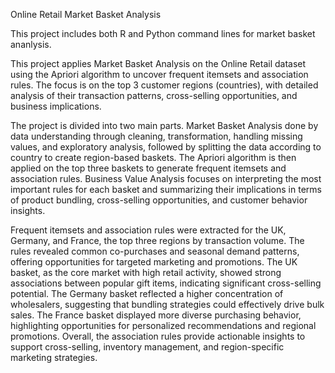 Online Retail Market Basket Analysis

This project includes both R and Python command lines for market basket ananlysis.

This project applies Market Basket Analysis on the Online Retail dataset using the Apriori algorithm to uncover frequent itemsets and association rules. The focus is on the top 3 customer regions (countries), with detailed analysis of their transaction patterns, cross-selling opportunities, and business implications.

The project is divided into two main parts. Market Basket Analysis done by data understanding through cleaning, transformation, handling missing values, and exploratory analysis, followed by splitting the data according to country to create region-based baskets. The Apriori algorithm is then applied on the top three baskets to generate frequent itemsets and association rules. Business Value Analysis focuses on interpreting the most important rules for each basket and summarizing their implications in terms of product bundling, cross-selling opportunities, and customer behavior insights.

Frequent itemsets and association rules were extracted for the UK, Germany, and France, the top three regions by transaction volume. The rules revealed common co-purchases and seasonal demand patterns, offering opportunities for targeted marketing and promotions. The UK basket, as the core market with high retail activity, showed strong associations between popular gift items, indicating significant cross-selling potential. The Germany basket reflected a higher concentration of wholesalers, suggesting that bundling strategies could effectively drive bulk sales. The France basket displayed more diverse purchasing behavior, highlighting opportunities for personalized recommendations and regional promotions. Overall, the association rules provide actionable insights to support cross-selling, inventory management, and region-specific marketing strategies.
